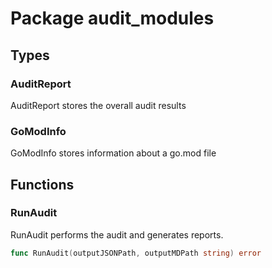 # Package audit_modules

## Types

### AuditReport

AuditReport stores the overall audit results


### GoModInfo

GoModInfo stores information about a go.mod file


## Functions

### RunAudit

RunAudit performs the audit and generates reports.


```go
func RunAudit(outputJSONPath, outputMDPath string) error
```

